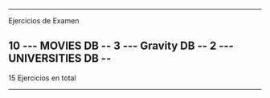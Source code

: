 *********************************************
Ejercicios de Examen 
 
10 --- MOVIES DB --
3 ---  Gravity DB --
2 ---  UNIVERSITIES DB --
-------------------------
15 Ejercicios en total
*********************************************
